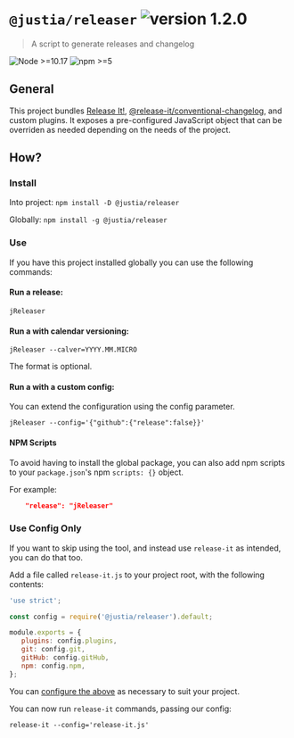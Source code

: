 <!-- UPDATE-PACKAGES:START - Do not remove or modify this section -->

# `@justia/releaser` ![version 1.2.0](https://img.shields.io/badge/version-1.2.0-blue?style=flat-square)

> A script to generate releases and changelog

<!-- UPDATE-PACKAGES:END -->

![Node >=10.17](https://img.shields.io/badge/node-%3E%3D10.17-brightgreen?style=flat-square)
![npm >=5](https://img.shields.io/badge/npm-%3E%3D5-brightgreen?style=flat-square)


## General

This project bundles [Release It!](https://github.com/release-it/release-it), [@release-it/conventional-changelog](https://github.com/release-it/conventional-changelog), and custom plugins. It exposes a pre-configured JavaScript object that can be overriden as needed depending on the needs of the project.

## How?

### Install

Into project: `npm install -D @justia/releaser`

Globally: `npm install -g @justia/releaser`

### Use

If you have this project installed globally you can use the following commands:

#### Run a release:

`jReleaser`

#### Run a with calendar versioning:

`jReleaser --calver=YYYY.MM.MICRO`

The format is optional.

#### Run a with a custom config:

You can extend the configuration using the config parameter.

`jReleaser --config='{"github":{"release":false}}'`

#### NPM Scripts

To avoid having to install the global package, you can also add npm scripts to your `package.json`'s npm `scripts: {}` object.

For example:

```json
    "release": "jReleaser"
```

### Use Config Only

If you want to skip using the tool, and instead use `release-it` as intended, you can do that too.

Add a file called `release-it.js` to your project root, with the following contents:

```javascript
'use strict';

const config = require('@justia/releaser').default;

module.exports = {
   plugins: config.plugins,
   git: config.git,
   gitHub: config.gitHub,
   npm: config.npm,
};
```

You can [configure the above](https://www.npmjs.com/package/release-it#configuration) as necessary to suit your project.

You can now run `release-it` commands, passing our config:

`release-it --config='release-it.js'`
